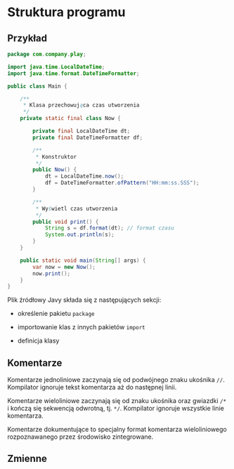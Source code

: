 Struktura programu
==================

Przykład
--------

```java
package com.company.play;

import java.time.LocalDateTime;
import java.time.format.DateTimeFormatter;

public class Main {

    /**
     * Klasa przechowująca czas utworzenia
     */
    private static final class Now {

        private final LocalDateTime dt;
        private final DateTimeFormatter df;

        /**
         * Konstruktor
         */
        public Now() {
            dt = LocalDateTime.now();
            df = DateTimeFormatter.ofPattern("HH:mm:ss.SSS");
        }

        /**
         * Wyświetl czas utworzenia
         */
        public void print() {
            String s = df.format(dt); // format czasu
            System.out.println(s);
        }
    }

    public static void main(String[] args) {
        var now = new Now();
        now.print();
    }
}
```

Plik źródłowy Javy składa się z następujących sekcji:

 - określenie pakietu ``package``

 - importowanie klas z innych pakietów ``import``

 - definicja klasy

Komentarze
----------

Komentarze jednoliniowe zaczynają się od podwójnego znaku ukośnika ``//``.
Kompilator ignoruje tekst komentarza aż do następnej linii.

Komentarze wieloliniowe zaczynają się od znaku ukośnika oraz gwiazdki ``/*`` i kończą się sekwencją odwrotną, tj. ``*/``.
Kompilator ignoruje wszystkie linie komentarza.

Komentarze dokumentujące to specjalny format komentarza wieloliniowego rozpoznawanego przez środowisko zintegrowane.

Zmienne
-------
